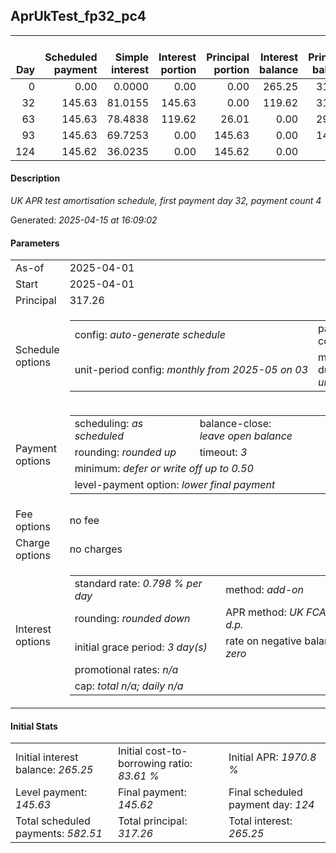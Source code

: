 <h2>AprUkTest_fp32_pc4</h2><table><thead style="vertical-align: bottom;"><th style="text-align: right;">Day</th><th style="text-align: right;">Scheduled payment</th><th style="text-align: right;">Simple interest</th><th style="text-align: right;">Interest portion</th><th style="text-align: right;">Principal portion</th><th style="text-align: right;">Interest balance</th><th style="text-align: right;">Principal balance</th><th style="text-align: right;">Total simple interest</th><th style="text-align: right;">Total interest</th><th style="text-align: right;">Total principal</th></thead><tr style="text-align: right;"><td class="ci00">0</td><td class="ci01" style="white-space: nowrap;">0.00</td><td class="ci02">0.0000</td><td class="ci03">0.00</td><td class="ci04">0.00</td><td class="ci05">265.25</td><td class="ci06">317.26</td><td class="ci07">0.0000</td><td class="ci08">0.00</td><td class="ci09">0.00</td></tr><tr style="text-align: right;"><td class="ci00">32</td><td class="ci01" style="white-space: nowrap;">145.63</td><td class="ci02">81.0155</td><td class="ci03">145.63</td><td class="ci04">0.00</td><td class="ci05">119.62</td><td class="ci06">317.26</td><td class="ci07">81.0155</td><td class="ci08">145.63</td><td class="ci09">0.00</td></tr><tr style="text-align: right;"><td class="ci00">63</td><td class="ci01" style="white-space: nowrap;">145.63</td><td class="ci02">78.4838</td><td class="ci03">119.62</td><td class="ci04">26.01</td><td class="ci05">0.00</td><td class="ci06">291.25</td><td class="ci07">159.4993</td><td class="ci08">265.25</td><td class="ci09">26.01</td></tr><tr style="text-align: right;"><td class="ci00">93</td><td class="ci01" style="white-space: nowrap;">145.63</td><td class="ci02">69.7253</td><td class="ci03">0.00</td><td class="ci04">145.63</td><td class="ci05">0.00</td><td class="ci06">145.62</td><td class="ci07">229.2245</td><td class="ci08">265.25</td><td class="ci09">171.64</td></tr><tr style="text-align: right;"><td class="ci00">124</td><td class="ci01" style="white-space: nowrap;">145.62</td><td class="ci02">36.0235</td><td class="ci03">0.00</td><td class="ci04">145.62</td><td class="ci05">0.00</td><td class="ci06">0.00</td><td class="ci07">265.2480</td><td class="ci08">265.25</td><td class="ci09">317.26</td></tr></table><p><h4>Description</h4><i>UK APR test amortisation schedule, first payment day 32, payment count 4</i></p><p>Generated: <i>2025-04-15 at 16:09:02</i></p><h4>Parameters</h4><table><tr><td>As-of</td><td>2025-04-01</td></tr><tr><td>Start</td><td>2025-04-01</td></tr><tr><td>Principal</td><td>317.26</td></tr><tr><td>Schedule options</td><td><table><tr><td>config: <i>auto-generate schedule</i></td><td>payment count: <i>4</i></td></tr><tr><td style="white-space: nowrap;">unit-period config: <i>monthly from 2025-05 on 03</i></td><td>max duration: <i>unlimited</i></td></tr></table></td></tr><tr><td>Payment options</td><td><table><tr><td>scheduling: <i>as scheduled</i></td><td>balance-close: <i>leave&nbsp;open&nbsp;balance</i></td></tr><tr><td>rounding: <i>rounded up</i></td><td>timeout: <i>3</i></td></tr><tr><td colspan='2'>minimum: <i>defer&nbsp;or&nbsp;write&nbsp;off&nbsp;up&nbsp;to&nbsp;0.50</i></td></tr><tr><td colspan='2'>level-payment option: <i>lower&nbsp;final&nbsp;payment</i></td></tr></table></td></tr><tr><td>Fee options</td><td>no fee</td></tr><tr><td>Charge options</td><td>no charges</td></tr><tr><td>Interest options</td><td><table><tr><td>standard rate: <i>0.798 % per day</i></td><td>method: <i>add-on</i></td></tr><tr><td>rounding: <i>rounded down</i></td><td>APR method: <i>UK FCA to 1 d.p.</i></td></tr><tr><td>initial grace period: <i>3 day(s)</i></td><td>rate on negative balance: <i>zero</i></td></tr><tr><td colspan="2">promotional rates: <i><i>n/a</i></i></td></tr><tr><td colspan="2">cap: <i>total <i>n/a</i>; daily <i>n/a</i></td></tr></table></td></tr></table><h4>Initial Stats</h4><table><tr><td>Initial interest balance: <i>265.25</i></td><td>Initial cost-to-borrowing ratio: <i>83.61 %</i></td><td>Initial APR: <i>1970.8 %</i></td></tr><tr><td>Level payment: <i>145.63</i></td><td>Final payment: <i>145.62</i></td><td>Final scheduled payment day: <i>124</i></td></tr><tr><td>Total scheduled payments: <i>582.51</i></td><td>Total principal: <i>317.26</i></td><td>Total interest: <i>265.25</i></td></tr></table>